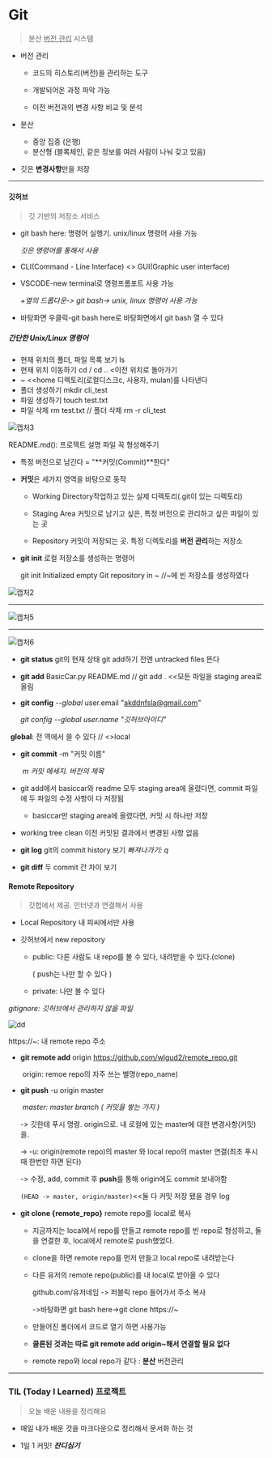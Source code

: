 # Git

> 분산 <u>버전 관리</u> 시스템

- 버전 관리
  - 코드의 히스토리(버전)을 관리하는 도구

  - 개발되어온 과정 파악 가능

  - 이전 버전과의 변경 사항 비교 및 분석

- 분산
  - 중앙 집중 (은행)
  - 분산형 (블록체인, 같은 정보를 여러 사람이 나눠 갖고 있음)

- 깃은 **변경사항**만을 저장

---

#### **깃허브**

> 깃 기반의 저장소 서비스

- git bash here: 명령어 실행기. unix/linux 명령어 사용 가능

  *깃은 명령어를 통해서 사용*

- CLI(Command - Line Interface) <> GUI(Graphic user interface)

- VSCODE-new terminal로 명령프롬포트 사용 가능

  *+옆의 드롭다운-> git bash-> unix, linux 명령어 사용 가능*

- 바탕화면 우클릭-git bash here로 바탕화면에서 git bash 열 수 있다

##### 간단한 Unix/Linux 명령어

- 현재 위치의 폴더, 파일 목록 보기	ls
- 현재 위치 이동하기	cd <path> / cd .. <이전 위치로 돌아가기
- ~ <<home 디렉토리(로컬디스크c, 사용자, mulan)를 나타낸다
- 폴더 생성하기	mkdir cli_test
- 파일 생성하기	touch test.txt
- 파일 삭제	rm test.txt	// 폴더 삭제	rm -r cli_test

![캡처3](git.assets/%EC%BA%A1%EC%B2%983.PNG)



README.md(): 프로젝트 설명 파일 꼭 형성해주기

- 특정 버전으로 남긴다 = "**커밋(Commit)**한다"

- **커밋**은 세가지 영역을 바탕으로 동작
  - Working Directory작업하고 있는 실제 디렉토리(.git이 있는 디렉토리)

  - Staging Area	커밋으로 남기고 싶은, 특정 버전으로 관리하고 싶은 파일이 있는 곳

  - Repository	커밋이 저장되는 곳. 특정 디렉토리를 **버전 관리**하는 저장소

- **git init**	로컬 저장소를 생성하는 명령어

  git init Initialized empty Git repository in ~ //~에 빈 저장소를 생성하였다

![캡처2](git.assets/%EC%BA%A1%EC%B2%982.PNG)

---

![캡처5](git.assets/%EC%BA%A1%EC%B2%985.PNG)

---

![캡처6](git.assets/%EC%BA%A1%EC%B2%986.PNG)

- **git status**	git의 현재 상태	git add하기 전엔 untracked files 뜬다

- **git add** BasicCar.py README.md // git add . <<모든 파일을 staging area로 올림

- **git config** --*global* user.email "akddnfsla@gmail.com"

  *git config --global user.name "깃허브아이디"*

​		**global**: 전 역에서 쓸 수 있다 // <>local

- **git commit** -m "커밋 이름"

  ​						*m	커밋 메세지. 버전의 제목*

- git add에서 basiccar와 readme 모두 staging area에 올렸다면, commit 파일에 두 파일의 수정 사항이 다 저장됨
  - basiccar만 staging area에 올렸다면, 커밋 시 하나만 저장
  
    

- working tree clean 		이전 커밋된 결과에서 변경된 사항 없음
- **git log**   git의 commit history 보기	*빠져나가기: q*
- **git diff**  두 commit 간 차이 보기



#### Remote Repository

> 깃헙에서 제공. 인터넷과 연결해서 사용

- Local Repository	내 피씨에서만 사용

- 깃허브에서 new repository
  - public: 다른 사람도 내 repo를 볼 수 있다, 내려받을 수 있다.(clone)

    ( push는 나만 할 수 있다 )

  - private: 나만 볼 수 있다

*gitignore: 깃허브에서 관리하지 않을 파일*

![dd](git.assets/dd.PNG)

https://~: 내 remote repo 주소

- **git remote add** origin https://github.com/wlgud2/remote_repo.git

  ​					origin: remoe repo의 자주 쓰는 별명(repo_name)

- **git push** -u origin master

  ​								*master: master branch ( 커밋을 쌓는 가지 )*

  -> 깃한테 푸시 명령. origin으로. 내 로컬에 있는 master에 대한 변경사항(커밋)을.

  -> -u: origin(remote repo)의 master 와 local repo의 master 연결(최초 푸시때 한번만 하면 된다)

  -> 수정, add, commit 후 **push**를 통해 origin에도 commit 보내야함 

  ```(HEAD -> master, origin/master)```<<둘 다 커밋 저장 됐을 경우 log



- **git clone {remote_repo}**	remote repo를 local로 복사

  - 지금까지는 local에서 repo를 만들고 remote repo를 빈 repo로 형성하고, 둘을 연결한 후, local에서 remote로 push했었다.

  - clone을 하면 remote repo를 먼저 만들고 local repo로 내려받는다

  - 다른 유저의 remote repo(public)를 내 local로 받아올 수 있다

    github.com/유저네임 -> 퍼블릭 repo 들어가서 주소 복사

    ->바탕화면 git bash here->git clone https://~ 

  - 만들어진 폴더에서 코드로 열기 하면 사용가능

  - **클론된 것과는 따로 git remote add origin~해서 연결할 필요 없다**

  - remote repo와 local repo가 같다 : **분산** 버전관리

---

### TIL (Today I Learned) 프로젝트

> 오늘 배운 내용을 정리해요

- 매일 내가 배운 것을 마크다운으로 정리해서 문서화 하는 것

- 1일 1 커밋! ***잔디심기***

